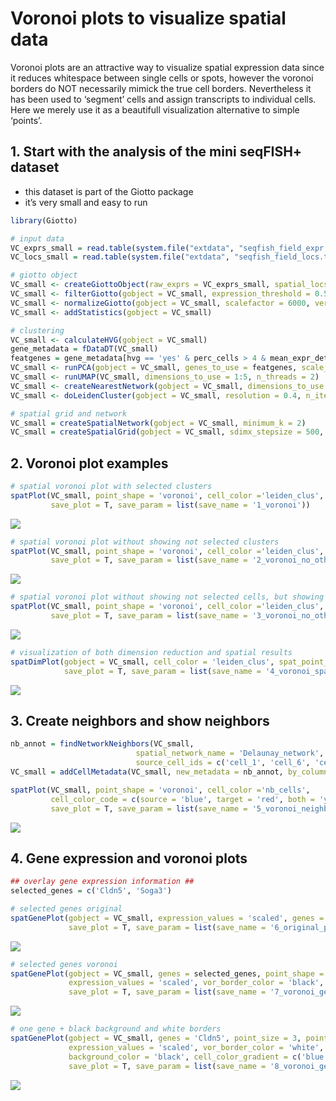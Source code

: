 
# Voronoi plots to visualize spatial data

Voronoi plots are an attractive way to visualize spatial expression data
since it reduces whitespace between single cells or spots, however the
voronoi borders do NOT necessarily mimick the true cell borders.
Nevertheless it has been used to ‘segment’ cells and assign transcripts
to individual cells. Here we merely use it as a beautifull visualization
alternative to simple ‘points’.

## 1\. Start with the analysis of the mini seqFISH+ dataset

  - this dataset is part of the Giotto package
  - it’s very small and easy to run

<!-- end list -->

``` r
library(Giotto)

# input data
VC_exprs_small = read.table(system.file("extdata", "seqfish_field_expr.txt.gz", package = 'Giotto'))
VC_locs_small = read.table(system.file("extdata", "seqfish_field_locs.txt", package = 'Giotto'))

# giotto object
VC_small <- createGiottoObject(raw_exprs = VC_exprs_small, spatial_locs = VC_locs_small, instructions = instrs)
VC_small <- filterGiotto(gobject = VC_small, expression_threshold = 0.5, gene_det_in_min_cells = 0, min_det_genes_per_cell = 0)
VC_small <- normalizeGiotto(gobject = VC_small, scalefactor = 6000, verbose = T)
VC_small <- addStatistics(gobject = VC_small)

# clustering
VC_small <- calculateHVG(gobject = VC_small)
gene_metadata = fDataDT(VC_small)
featgenes = gene_metadata[hvg == 'yes' & perc_cells > 4 & mean_expr_det > 0.5]$gene_ID
VC_small <- runPCA(gobject = VC_small, genes_to_use = featgenes, scale_unit = F)
VC_small <- runUMAP(VC_small, dimensions_to_use = 1:5, n_threads = 2)
VC_small <- createNearestNetwork(gobject = VC_small, dimensions_to_use = 1:5, k = 5)
VC_small <- doLeidenCluster(gobject = VC_small, resolution = 0.4, n_iterations = 1000)

# spatial grid and network
VC_small = createSpatialNetwork(gobject = VC_small, minimum_k = 2)
VC_small = createSpatialGrid(gobject = VC_small, sdimx_stepsize = 500, sdimy_stepsize = 500)
```

## 2\. Voronoi plot examples

``` r
# spatial voronoi plot with selected clusters
spatPlot(VC_small, point_shape = 'voronoi', cell_color ='leiden_clus', select_cell_groups = c(1,2,3),
         save_plot = T, save_param = list(save_name = '1_voronoi'))
```

![](../inst/howtos/voronoi_plots/vignette_1/1_voronoi.png)

``` r
# spatial voronoi plot without showing not selected clusters
spatPlot(VC_small, point_shape = 'voronoi', cell_color ='leiden_clus', select_cell_groups = c(1,2,3), show_other_cells = F,
         save_plot = T, save_param = list(save_name = '2_voronoi_no_others'))
```

![](../inst/howtos/voronoi_plots/vignette_1/2_voronoi_no_others.png)

``` r
# spatial voronoi plot without showing not selected cells, but showing the voronoi borders
spatPlot(VC_small, point_shape = 'voronoi', cell_color ='leiden_clus', select_cell_groups = c(1,2,3), show_other_cells = F, vor_border_color = 'black',
         save_plot = T, save_param = list(save_name = '3_voronoi_no_others_black_border'))
```

![](../inst/howtos/voronoi_plots/vignette_1/3_voronoi_no_others_black_border.png)

``` r
# visualization of both dimension reduction and spatial results
spatDimPlot(gobject = VC_small, cell_color = 'leiden_clus', spat_point_shape = 'voronoi', dim_point_size = 3,
            save_plot = T, save_param = list(save_name = '4_voronoi_spat_dim', base_height = 8))
```

![](../inst/howtos/voronoi_plots/vignette_1/4_voronoi_spat_dim.png)

## 3\. Create neighbors and show neighbors

``` r
nb_annot = findNetworkNeighbors(VC_small, 
                            spatial_network_name = 'Delaunay_network', 
                            source_cell_ids = c('cell_1', 'cell_6', 'cell_10', 'cell_91', 'cell_92', 'cell_93'))
VC_small = addCellMetadata(VC_small, new_metadata = nb_annot, by_column = T, column_cell_ID = 'cell_ID')

spatPlot(VC_small, point_shape = 'voronoi', cell_color ='nb_cells',
         cell_color_code = c(source = 'blue', target = 'red', both = 'yellow', others = 'lightgrey'),
         save_plot = T, save_param = list(save_name = '5_voronoi_neighbors'))
```

![](../inst/howtos/voronoi_plots/vignette_1/5_voronoi_neighbors.png)

## 4\. Gene expression and voronoi plots

``` r
## overlay gene expression information ##
selected_genes = c('Cldn5', 'Soga3')

# selected genes original
spatGenePlot(gobject = VC_small, expression_values = 'scaled', genes = selected_genes, point_size = 3,
             save_plot = T, save_param = list(save_name = '6_original_points', base_width = 10, base_heigth = 5))
```

![](../inst/howtos/voronoi_plots/vignette_1/6_original_points.png)

``` r
# selected genes voronoi
spatGenePlot(gobject = VC_small, genes = selected_genes, point_shape = 'voronoi',
             expression_values = 'scaled', vor_border_color = 'black',
             save_plot = T, save_param = list(save_name = '7_voronoi_genes', base_width = 10, base_heigth = 5))
```

![](../inst/howtos/voronoi_plots/vignette_1/7_voronoi_genes.png)

``` r
# one gene + black background and white borders
spatGenePlot(gobject = VC_small, genes = 'Cldn5', point_size = 3, point_shape = 'voronoi',
             expression_values = 'scaled', vor_border_color = 'white', show_network = T, network_color = 'green',
             background_color = 'black', cell_color_gradient = c('blue', 'black', 'red'), gradient_midpoint = 1, cow_n_col = 1,
             save_plot = T, save_param = list(save_name = '8_voronoi_gene_black_bg'))
```

![](../inst/howtos/voronoi_plots/vignette_1/8_voronoi_gene_black_bg.png)
